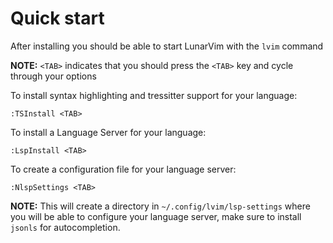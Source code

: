 # Quick start

After installing you should be able to start LunarVim with the `lvim` command

**NOTE:** `<TAB>` indicates that you should press the `<TAB>` key and cycle through your options 

To install syntax highlighting and tressitter support for your language:

```vim
:TSInstall <TAB>
```

To install a Language Server for your language:

```vim
:LspInstall <TAB>
```

To create a configuration file for your language server:

```vim
:NlspSettings <TAB>
```

**NOTE:** This will create a directory in `~/.config/lvim/lsp-settings` where you will be able to configure your language server, make sure to install `jsonls` for autocompletion.
